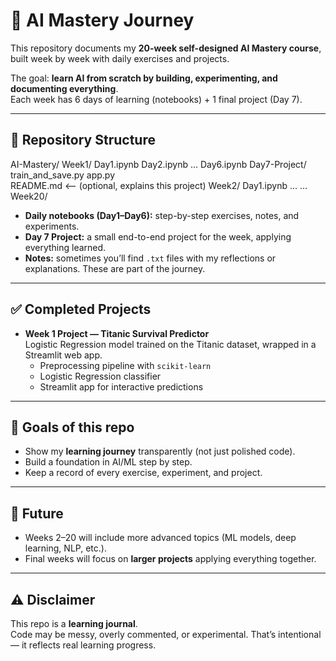 # 🧠 AI Mastery Journey

This repository documents my **20-week self-designed AI Mastery course**, built week by week with daily exercises and projects.  

The goal: **learn AI from scratch by building, experimenting, and documenting everything**.  
Each week has 6 days of learning (notebooks) + 1 final project (Day 7).  

---

## 📂 Repository Structure

AI-Mastery/
    Week1/
        Day1.ipynb
        Day2.ipynb
        ...
        Day6.ipynb
        Day7-Project/
            train_and_save.py
            app.py          
            README.md <-- (optional, explains this project)
    Week2/
        Day1.ipynb
        ...
    ...
    Week20/


- **Daily notebooks (Day1–Day6):** step-by-step exercises, notes, and experiments.  
- **Day 7 Project:** a small end-to-end project for the week, applying everything learned.  
- **Notes:** sometimes you’ll find `.txt` files with my reflections or explanations. These are part of the journey.  

---

## ✅ Completed Projects

- **Week 1 Project — Titanic Survival Predictor**  
  Logistic Regression model trained on the Titanic dataset, wrapped in a Streamlit web app.  
  - Preprocessing pipeline with `scikit-learn`  
  - Logistic Regression classifier  
  - Streamlit app for interactive predictions  

---

## 🎯 Goals of this repo
- Show my **learning journey** transparently (not just polished code).  
- Build a foundation in AI/ML step by step.  
- Keep a record of every exercise, experiment, and project.  

---

## 🚀 Future
- Weeks 2–20 will include more advanced topics (ML models, deep learning, NLP, etc.).  
- Final weeks will focus on **larger projects** applying everything together.  

---

## ⚠️ Disclaimer
This repo is a **learning journal**.  
Code may be messy, overly commented, or experimental. That’s intentional — it reflects real learning progress.  
